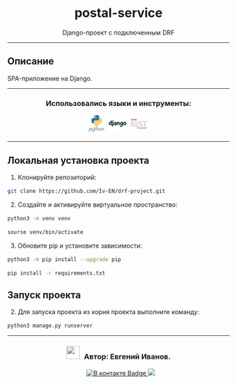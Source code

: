 <div align="center">
    <h1>postal-service</h1> 
    <p>
        Django-проект c подключенным DRF
    </p>
</div>

---

## Описание

SPA-приложение на Django.

---

<div align="center">
    <h3 align="center">
        <p>Использовались языки и инструменты:</p>
        <div>
            <img src="https://github.com/devicons/devicon/blob/master/icons/python/python-original-wordmark.svg" title="Python" alt="Python" width="40" height="40"/>&nbsp;
            <img src="https://github.com/devicons/devicon/blob/master/icons/django/django-plain-wordmark.svg" title="Django" alt="Django" width="40" height="40"/>&nbsp;
            <img src="https://github.com/devicons/devicon/blob/master/icons/djangorest/djangorest-original-wordmark.svg" title="DRF" alt="DRF" width="40" height="40"/>&nbsp;
        </div>
    </h3>
</div>

---

## Локальная установка проекта

1. Клонируйте репозиторий:
```bash
git clone https://github.com/Iv-EN/drf-project.git
```
2.  Создайте и активируйте виртуальное пространство:
```bash
python3 -m venv venv
```
```bash
sourse venv/bin/activate
```
3. Обновите pip и установите зависимости:
```bash
python3 -m pip install --upgrade pip
```
```bash
pip install -r requirements.txt
```


## Запуск проекта

2. Для запуска проекта из корня проекта выполните команду:
```bash
python3 manage.py runserver
```
___

<h3 align="center">
    <p><img src="https://media.giphy.com/media/iY8CRBdQXODJSCERIr/giphy.gif" width="30" height="30" style="margin-right: 10px;">Автор: Евгений Иванов. </p>
</h3>
<p align="center">
     <div align="center"  class="icons-social" style="margin-left: 10px;">
            <a href="https://vk.com/engenivanov" target="blank" rel="noopener noreferrer">
                <img src="https://img.shields.io/badge/%D0%92%20%D0%BA%D0%BE%D0%BD%D1%82%D0%B0%D0%BA%D1%82%D0%B5-blue?style=for-the-badge&logo=VK&logoColor=white" alt="В контакте Badge"/>
            </a>
            <a href="https://t.me/IvENauto" target="blank" rel="noopener noreferrer">
                <img src="https://img.shields.io/badge/Telegram-2CA5E0?style=for-the-badge&logo=telegram&logoColor=white"/>
            </a>
    </div>
